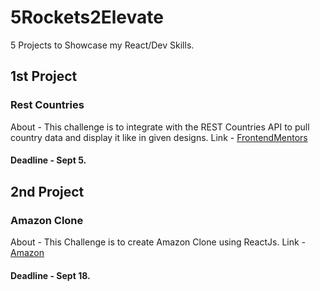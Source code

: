 # 5Rockets2Elevate
5 Projects to Showcase my React/Dev Skills.

## 1st Project 
### Rest Countries 
About - This challenge is to integrate with the REST Countries API to pull country data and display it like in given designs.
        Link - [FrontendMentors]('https://www.frontendmentor.io/challenges/rest-countries-api-with-color-theme-switcher-5cacc469fec04111f7b848ca')
        
#### Deadline - Sept 5.


## 2nd Project 
### Amazon Clone 
About - This Challenge is to create Amazon Clone using ReactJs.
        Link - [Amazon]('https://www.amazon.com')
        
#### Deadline - Sept 18.

